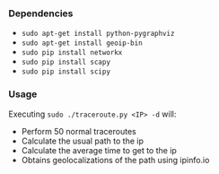 ### Dependencies
* `sudo apt-get install python-pygraphviz`
* `sudo apt-get install geoip-bin`
* `sudo pip install networkx`
* `sudo pip install scapy`
* `sudo pip install scipy`

### Usage
Executing `sudo ./traceroute.py <IP> -d` will:
- Perform 50 normal traceroutes
- Calculate the usual path to the ip
- Calculate the average time to get to the ip
- Obtains geolocalizations of the path using ipinfo.io
